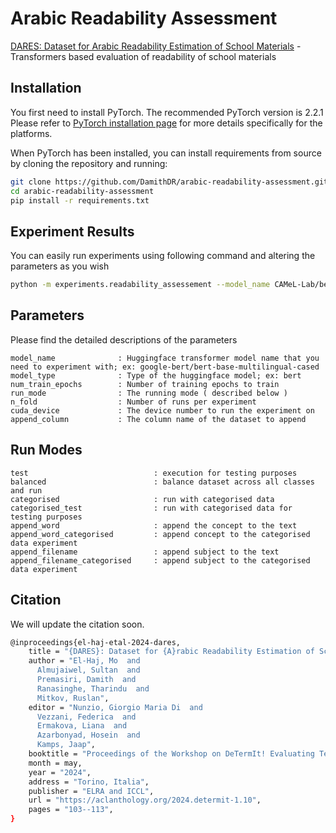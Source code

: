 # Arabic Readability Assessment

[DARES: Dataset for Arabic Readability Estimation of School Materials](https://aclanthology.org/2024.determit-1.10/) - Transformers based evaluation of readability of school materials

## Installation
You first need to install PyTorch. The recommended PyTorch version is 2.2.1
Please refer to [PyTorch installation page](https://pytorch.org/get-started/locally/#start-locally) for more details specifically for the platforms.

When PyTorch has been installed, you can install requirements from source by cloning the repository and running:

```bash
git clone https://github.com/DamithDR/arabic-readability-assessment.git
cd arabic-readability-assessment
pip install -r requirements.txt
```

## Experiment Results
You can easily run experiments using following command and altering the parameters as you wish

```bash
python -m experiments.readability_assessement --model_name CAMeL-Lab/bert-base-arabic-camelbert-mix --model_type bert --num_train_epochs 4 --run_mode append_filename --n_fold 5 --cuda_device 1 --append_column Arabic_Filename
```

## Parameters
Please find the detailed descriptions of the parameters
```text
model_name              : Huggingface transformer model name that you need to experiment with; ex: google-bert/bert-base-multilingual-cased
model_type              : Type of the huggingface model; ex: bert
num_train_epochs        : Number of training epochs to train
run_mode                : The running mode ( described below )
n_fold                  : Number of runs per experiment
cuda_device             : The device number to run the experiment on
append_column           : The column name of the dataset to append

```

## Run Modes
```text
test                            : execution for testing purposes
balanced                        : balance dataset across all classes and run
categorised                     : run with categorised data
categorised_test                : run with categorised data for testing purposes
append_word                     : append the concept to the text 
append_word_categorised         : append concept to the categorised data experiment
append_filename                 : append subject to the text
append_filename_categorised     : append subject to the categorised data experiment
```

## Citation
We will update the citation soon.
```bash
@inproceedings{el-haj-etal-2024-dares,
    title = "{DARES}: Dataset for {A}rabic Readability Estimation of School Materials",
    author = "El-Haj, Mo  and
      Almujaiwel, Sultan  and
      Premasiri, Damith  and
      Ranasinghe, Tharindu  and
      Mitkov, Ruslan",
    editor = "Nunzio, Giorgio Maria Di  and
      Vezzani, Federica  and
      Ermakova, Liana  and
      Azarbonyad, Hosein  and
      Kamps, Jaap",
    booktitle = "Proceedings of the Workshop on DeTermIt! Evaluating Text Difficulty in a Multilingual Context @ LREC-COLING 2024",
    month = may,
    year = "2024",
    address = "Torino, Italia",
    publisher = "ELRA and ICCL",
    url = "https://aclanthology.org/2024.determit-1.10",
    pages = "103--113",
}
```
